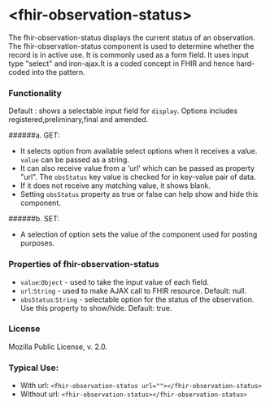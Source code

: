 # \<fhir-observation-status\>

The fhir-observation-status displays the current status of an observation. 
The fhir-observation-status component is used to determine whether the record is in active use. It is commonly used
as a form field. It uses input type "select" and iron-ajax.It is a coded concept in FHIR and hence hard-coded into the pattern.

### Functionality
  Default : shows a selectable input field for `display`. Options includes registered,preliminary,final and amended.
  
 ######a. GET:
 * It selects option from available select options when it receives a value. `value` can be passed as a string.
 * It can also receive value from a 'url' which can be passed as property "url". The `obsStatus` key value is checked for  in key-value pair of data.
  * If it does not receive any matching value, it shows blank.
 * Setting `obsStatus` property as true or false can help show and hide this component.
 
 ######b. SET:
 * A selection of option sets the value of the component used for posting purposes.

### Properties of fhir-observation-status
 * `value`:`Object` - used to take the input value of each field.
 * `url`:`String` - used to make AJAX call to FHIR resource. Default: null.
 * `obsStatus`:`String` - selectable option for the status of the observation. Use this property to show/hide. Default: true.
 ### License
 Mozilla Public License, v. 2.0.
 
 ### Typical Use:
 * With url:
 `<fhir-observation-status url=""></fhir-observation-status>`
 * Without url:
  `<fhir-observation-status></fhir-observation-status>`
